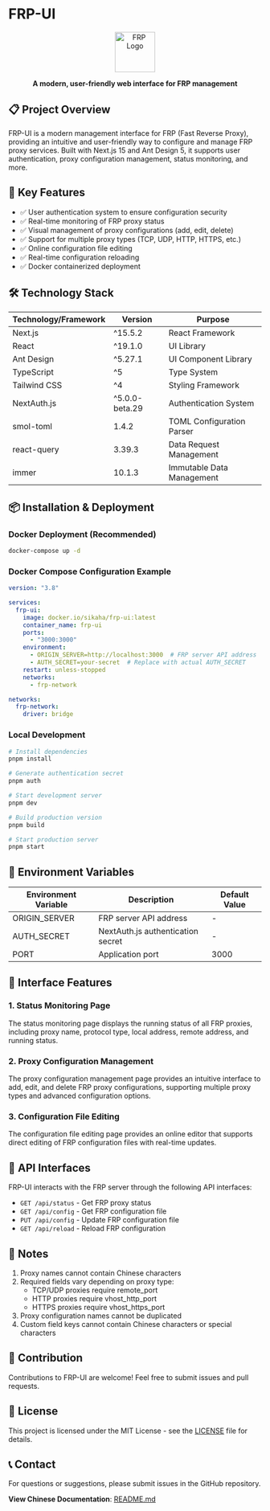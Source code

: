 # FRP-UI

<div align="center">
  <a href="https://github.com/sikaha/FRP-UI">
    <img src="https://raw.githubusercontent.com/fatedier/frp/master/docs/_static/logo.png" alt="FRP Logo" height="80">
  </a>
  <p>
    <b>A modern, user-friendly web interface for FRP management</b>
  </p>
</div>

## 📋 Project Overview

FRP-UI is a modern management interface for FRP (Fast Reverse Proxy), providing an intuitive and user-friendly way to configure and manage FRP proxy services. Built with Next.js 15 and Ant Design 5, it supports user authentication, proxy configuration management, status monitoring, and more.

## 🚀 Key Features

- ✅ User authentication system to ensure configuration security
- ✅ Real-time monitoring of FRP proxy status
- ✅ Visual management of proxy configurations (add, edit, delete)
- ✅ Support for multiple proxy types (TCP, UDP, HTTP, HTTPS, etc.)
- ✅ Online configuration file editing
- ✅ Real-time configuration reloading
- ✅ Docker containerized deployment

## 🛠️ Technology Stack

| Technology/Framework | Version | Purpose |
|---------------------|---------|--------|
| Next.js | ^15.5.2 | React Framework |
| React | ^19.1.0 | UI Library |
| Ant Design | ^5.27.1 | UI Component Library |
| TypeScript | ^5 | Type System |
| Tailwind CSS | ^4 | Styling Framework |
| NextAuth.js | ^5.0.0-beta.29 | Authentication System |
| smol-toml | 1.4.2 | TOML Configuration Parser |
| react-query | 3.39.3 | Data Request Management |
| immer | 10.1.3 | Immutable Data Management |

## 📦 Installation & Deployment

### Docker Deployment (Recommended)

```bash
docker-compose up -d
```

### Docker Compose Configuration Example

```yaml
version: "3.8"

services:
  frp-ui:
    image: docker.io/sikaha/frp-ui:latest
    container_name: frp-ui
    ports:
      - "3000:3000"
    environment:
      - ORIGIN_SERVER=http://localhost:3000  # FRP server API address
      - AUTH_SECRET=your-secret  # Replace with actual AUTH_SECRET
    restart: unless-stopped
    networks:
      - frp-network

networks:
  frp-network:
    driver: bridge
```

### Local Development

```bash
# Install dependencies
pnpm install

# Generate authentication secret
pnpm auth

# Start development server
pnpm dev

# Build production version
pnpm build

# Start production server
pnpm start
```

## 🔧 Environment Variables

| Environment Variable | Description | Default Value |
|---------------------|-------------|--------------|
| ORIGIN_SERVER | FRP server API address | - |
| AUTH_SECRET | NextAuth.js authentication secret | - |
| PORT | Application port | 3000 |

## 📱 Interface Features

### 1. Status Monitoring Page

The status monitoring page displays the running status of all FRP proxies, including proxy name, protocol type, local address, remote address, and running status.

### 2. Proxy Configuration Management

The proxy configuration management page provides an intuitive interface to add, edit, and delete FRP proxy configurations, supporting multiple proxy types and advanced configuration options.

### 3. Configuration File Editing

The configuration file editing page provides an online editor that supports direct editing of FRP configuration files with real-time updates.

## 📡 API Interfaces

FRP-UI interacts with the FRP server through the following API interfaces:

- `GET /api/status` - Get FRP proxy status
- `GET /api/config` - Get FRP configuration file
- `PUT /api/config` - Update FRP configuration file
- `GET /api/reload` - Reload FRP configuration

## 📝 Notes

1. Proxy names cannot contain Chinese characters
2. Required fields vary depending on proxy type:
   - TCP/UDP proxies require remote_port
   - HTTP proxies require vhost_http_port
   - HTTPS proxies require vhost_https_port
3. Proxy configuration names cannot be duplicated
4. Custom field keys cannot contain Chinese characters or special characters

## 🤝 Contribution

Contributions to FRP-UI are welcome! Feel free to submit issues and pull requests.

## 📄 License

This project is licensed under the MIT License - see the [LICENSE](LICENSE) file for details.

## 📞 Contact

For questions or suggestions, please submit issues in the GitHub repository.

**View Chinese Documentation**: [README.md](README.md)